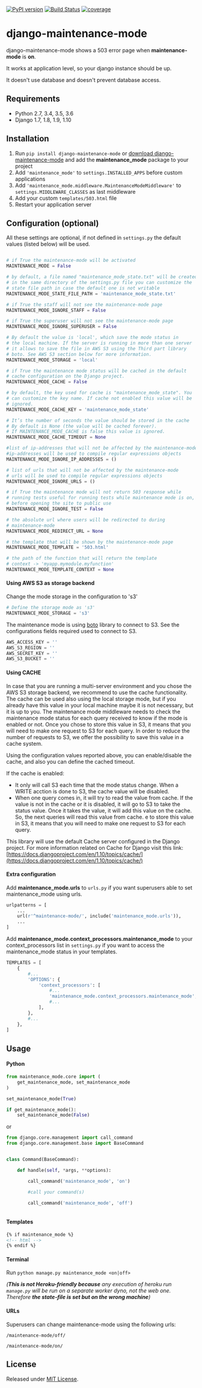 [![PyPI version](https://badge.fury.io/py/django-maintenance-mode.svg)](https://badge.fury.io/py/django-maintenance-mode)
[![Build Status](https://travis-ci.org/fabiocaccamo/django-maintenance-mode.svg?branch=master)](https://travis-ci.org/fabiocaccamo/django-maintenance-mode)
[![coverage](https://codecov.io/gh/fabiocaccamo/django-maintenance-mode/branch/master/graph/badge.svg)](https://codecov.io/gh/fabiocaccamo/django-maintenance-mode)

# django-maintenance-mode
django-maintenance-mode shows a 503 error page when **maintenance-mode** is **on**.

It works at application level, so your django instance should be up.

It doesn't use database and doesn't prevent database access.

## Requirements
- Python 2.7, 3.4, 3.5, 3.6
- Django 1.7, 1.8, 1.9, 1.10

## Installation

1. Run ``pip install django-maintenance-mode`` or [download django-maintenance-mode](http://pypi.python.org/pypi/django-maintenance-mode) and add the **maintenance_mode** package to your project
2. Add ``'maintenance_mode'`` to ``settings.INSTALLED_APPS`` before custom applications
3. Add ``'maintenance_mode.middleware.MaintenanceModeMiddleware'`` to ``settings.MIDDLEWARE_CLASSES`` as last middleware
4. Add your custom ``templates/503.html`` file
5. Restart your application server

## Configuration (optional)

All these settings are optional, if not defined in ``settings.py`` the default values (listed below) will be used.

```python

# if True the maintenance-mode will be activated
MAINTENANCE_MODE = False

# by default, a file named "maintenance_mode_state.txt" will be created 
# in the same directory of the settings.py file you can customize the 
# state file path in case the default one is not writable
MAINTENANCE_MODE_STATE_FILE_PATH = 'maintenance_mode_state.txt'

# if True the staff will not see the maintenance-mode page
MAINTENANCE_MODE_IGNORE_STAFF = False

# if True the superuser will not see the maintenance-mode page
MAINTENANCE_MODE_IGNORE_SUPERUSER = False

# By default the value is 'local', which save the mode status in 
# the local machine. If the server is running in more than one server 
# it allows to save the file in AWS S3 using the Third part library 
# boto. See AWS S3 section below for more information. 
MAINTENANCE_MODE_STORAGE = 'local'

# if True the maintenance mode status will be cached in the default 
# cache configuration on the Django project.
MAINTENANCE_MODE_CACHE = False

# by default, the key used for cache is "maintenance_mode_state". You
# can customize the key name. If cache not enabled this value will be
# ignored.
MAINTENANCE_MODE_CACHE_KEY = 'maintenance_mode_state'

# It’s the number of seconds the value should be stored in the cache
# By default is None (the value will be cached forever).
# If MAINTENANCE_MODE_CACHE is false this value is ignored.
MAINTENANCE_MODE_CACHE_TIMEOUT = None

#list of ip-addresses that will not be affected by the maintenance-mode
#ip-addresses will be used to compile regular expressions objects
MAINTENANCE_MODE_IGNORE_IP_ADDRESSES = ()

# list of urls that will not be affected by the maintenance-mode
# urls will be used to compile regular expressions objects
MAINTENANCE_MODE_IGNORE_URLS = ()

# if True the maintenance mode will not return 503 response while 
# running tests useful for running tests while maintenance mode is on, 
# before opening the site to public use
MAINTENANCE_MODE_IGNORE_TEST = False

# the absolute url where users will be redirected to during
# maintenance-mode
MAINTENANCE_MODE_REDIRECT_URL = None

# the template that will be shown by the maintenance-mode page
MAINTENANCE_MODE_TEMPLATE = '503.html'

# the path of the function that will return the template 
# context -> 'myapp.mymodule.myfunction'
MAINTENANCE_MODE_TEMPLATE_CONTEXT = None
```

#### Using **AWS S3** as storage backend

Change the mode storage in the configuration to 's3'
```python
# Define the storage mode as 's3'
MAINTENANCE_MODE_STORAGE = 's3'
```

The maintenance mode is using [boto](http://boto.cloudhackers.com/en/latest/) library to connect to S3. See the configurations fields required used to connect to S3.
```python
AWS_ACCESS_KEY = ''
AWS_S3_REGION = ''
AWS_SECRET_KEY = ''
AWS_S3_BUCKET = ''
```
#### Using **CACHE**

In case that you are running a multi-server environment and you chose the AWS S3 storage backend, we recommend to use the cache functionality. The cache can be used also using the local storage mode, but if you already have this value in your local machine maybe it is not necessary, but it is up to you.
The maintenance mode middleware needs to check the maintenance mode status for each query received to know if the mode is enabled or not. 
Once you chose to store this value in S3, it means that you will need to make one request to S3 for each query. 
In order to reduce the number of requests to S3, we offer the possibility to save this value in a cache system. 

Using the configuration values reported above, you can enable/disable the cache, and also you can define the cached timeout. 

If the cache is enabled:

- It only will call S3 each time that the mode status change. When a WRITE acction is done to S3, the cache value will be disabled.
- When one query comes in, it will try to read the value from cache. If the value is not in the cache or it is disabled, it will go to S3 to take the status value. Once it takes the value, it will add this value on the cache. So, the next queries will read this value from cache.  e to store this value in S3, it means that you will need to make one request to S3 for each query.

This library will use the default Cache server configured in the Django project. For more information related on Cache for Django visit this link: [https://docs.djangoproject.com/en/1.10/topics/cache/](https://docs.djangoproject.com/en/1.10/topics/cache/)

#### Extra configuration
Add **maintenance_mode.urls** to ``urls.py`` if you want superusers able to set maintenance_mode using urls.

```python
urlpatterns = [
    ...
    url(r'^maintenance-mode/', include('maintenance_mode.urls')),
    ...
]
```
Add **maintenance_mode.context_processors.maintenance_mode** to your context_processors list in ``settings.py`` if you want to access the maintenance_mode status in your templates.

```python
TEMPLATES = [
    {
        #...
        'OPTIONS': {
            'context_processors': [
                #...
                'maintenance_mode.context_processors.maintenance_mode',
                #...
            ],
        },
        #...
    },
]
```

## Usage

#### Python
```python
from maintenance_mode.core import (
    get_maintenance_mode, set_maintenance_mode
)

set_maintenance_mode(True)

if get_maintenance_mode():
    set_maintenance_mode(False)
```
or
```python
from django.core.management import call_command
from django.core.management.base import BaseCommand


class Command(BaseCommand):

    def handle(self, *args, **options):

        call_command('maintenance_mode', 'on')

        #call your command(s)

        call_command('maintenance_mode', 'off')



```

#### Templates
```html
{% if maintenance_mode %}
<!-- html -->
{% endif %}
```

#### Terminal

Run ``python manage.py maintenance_mode <on|off>``

*(****This is not Heroku-friendly because*** *any execution of heroku run `manage.py` will be run on a separate worker dyno, not the web one. Therefore* ***the state-file is set but on the wrong machine****)*

#### URLs
Superusers can change maintenance-mode using the following urls:

``/maintenance-mode/off/``

``/maintenance-mode/on/``

## License
Released under [MIT License](LICENSE).
